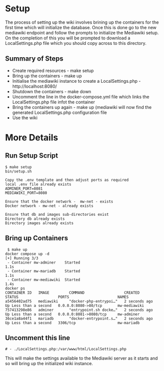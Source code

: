 

# Setup

The process of setting up the wiki involves brining up the containers for the first time which will initialize the database.  Once this is done go to the new mediawiki endpoint and follow the prompts to initialize the Mediawiki setup.  On the completion of this you will be prompted to download a LocalSettings.php file which you should copy across to this directory.


## Summary of Steps

* Create required resources - make setup
* Bring up the containers - make up
* Initialise the mediawiki instance to create a LocalSettings.php - http://localhost:8080/
* Shutdown the containers - make down
* Uncomment the line in the docker-compose.yml file which links the LocalSettings.php file infot the container
* Bring  the containers up again - make up (mediawiki will now find the generated LocalSettings.php configuration file
* Use the wiki


# More Details
## Run Setup Script

```
$ make setup
bin/setup.sh

Copy the .env template and then adjust ports as required
local .env file already exists
ADMINER_PORT=8081
MEDIAWIKI_PORT=8080

Ensure that the docker network -  mw-net - exists
Docker network - mw-net - already exists

Ensure that db and images sub-directories exist
Directory db already exists
Directory images already exists
```

## Bring up Containers

```
 $ make up
docker compose up -d
[+] Running 3/3
 - Container mw-adminer    Started                                                                                                                                   1.1s
 - Container mw-mariadb    Started                                                                                                                                   1.1s
 - Container mw-mediawiki  Started                                                                                                                                   1.4s
docker ps
CONTAINER ID   IMAGE         COMMAND                  CREATED         STATUS                  PORTS                      NAMES
a5456402ad75   mediawiki     "docker-php-entrypoi…"   2 seconds ago   Up Less than a second   0.0.0.0:8080->80/tcp       mw-mediawiki
757413298e86   adminer       "entrypoint.sh docke…"   2 seconds ago   Up Less than a second   0.0.0.0:8081->8080/tcp     mw-adminer
36ce1a8a44f1   mariadb       "docker-entrypoint.s…"   2 seconds ago   Up Less than a second   3306/tcp                   mw-mariadb
```

## Uncomment this line

```
# - ./LocalSettings.php:/var/www/html/LocalSettings.php

```

This will make the settings available to the Mediawiki server as it starts and so will bring up the initialized wiki instance.
